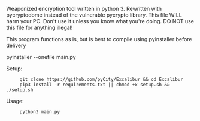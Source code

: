 Weaponized encryption tool written in python 3.
Rewritten with pycryptodome instead of the vulnerable pycrypto library.
This file WILL harm your PC. Don't use it unless you know what you're doing.
DO NOT use this file for anything illegal!

This program functions as is, but is best to compile using pyinstaller before delivery

pyinstaller --onefile main.py

Setup:

         git clone https://github.com/pyCity/Excalibur && cd Excalibur
         pip3 install -r requirements.txt || chmod +x setup.sh && ./setup.sh
         
Usage:
   
         python3 main.py         
